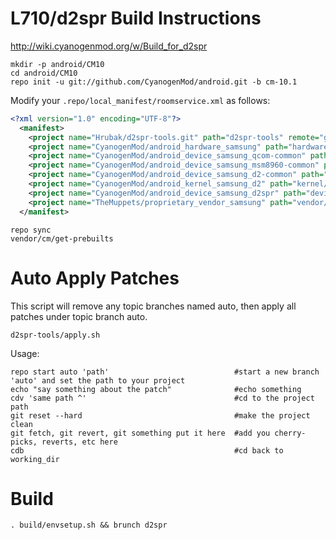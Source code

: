 L710/d2spr Build Instructions
=======================
http://wiki.cyanogenmod.org/w/Build_for_d2spr
```
mkdir -p android/CM10
cd android/CM10
repo init -u git://github.com/CyanogenMod/android.git -b cm-10.1
```

Modify your `.repo/local_manifest/roomservice.xml` as follows:

```xml
<?xml version="1.0" encoding="UTF-8"?>
  <manifest>
    <project name="Hrubak/d2spr-tools.git" path="d2spr-tools" remote="github" revision="cm10.1" />
    <project name="CyanogenMod/android_hardware_samsung" path="hardware/samsung" remote="github" revision="cm-10.1" />
    <project name="CyanogenMod/android_device_samsung_qcom-common" path="device/samsung/qcom-common" remote="github" revision="cm-10.1" />
    <project name="CyanogenMod/android_device_samsung_msm8960-common" path="device/samsung/msm8960-common" remote="github" revision="cm-10.1" />
    <project name="CyanogenMod/android_device_samsung_d2-common" path="device/samsung/d2-common" remote="github" revision="cm-10.1" />
    <project name="CyanogenMod/android_kernel_samsung_d2" path="kernel/samsung/d2" remote="github" revision="cm-10.1" />
    <project name="CyanogenMod/android_device_samsung_d2spr" path="device/samsung/d2spr" remote="github" revision="cm-10.1" />
    <project name="TheMuppets/proprietary_vendor_samsung" path="vendor/samsung" remote="github" revision="cm-10.1" />
  </manifest>
```

```
repo sync
vendor/cm/get-prebuilts
```

Auto Apply Patches
==================
This script will remove any topic branches named auto, then apply all patches under topic branch auto.

```
d2spr-tools/apply.sh
```
Usage: 
```
repo start auto 'path'                            #start a new branch 'auto' and set the path to your project
echo "say something about the patch"              #echo something
cdv 'same path ^'                                 #cd to the project path
git reset --hard                                  #make the project clean
git fetch, git revert, git something put it here  #add you cherry-picks, reverts, etc here
cdb                                               #cd back to working_dir
```

Build
=====
```
. build/envsetup.sh && brunch d2spr
```
